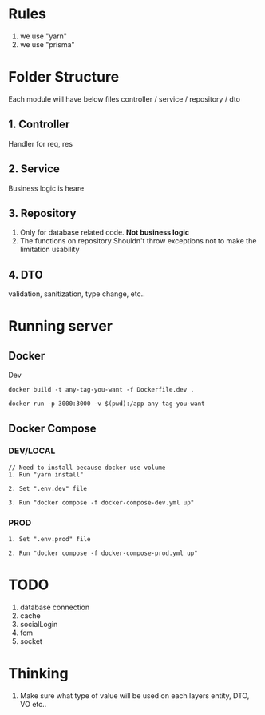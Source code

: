 # Rules
1. we use "yarn"
2. we use "prisma"

# Folder Structure
Each module will have below files
controller / service / repository / dto

## 1. Controller
Handler for req, res

## 2. Service
Business logic is heare

## 3. Repository
1. Only for database related code. **Not business logic**
2. The functions on repository Shouldn't throw exceptions not to make the limitation usability

## 4. DTO
validation, sanitization, type change, etc..

# Running server
## Docker
Dev
```
docker build -t any-tag-you-want -f Dockerfile.dev . 

docker run -p 3000:3000 -v $(pwd):/app any-tag-you-want
```

## Docker Compose
### DEV/LOCAL
```
// Need to install because docker use volume
1. Run "yarn install"

2. Set ".env.dev" file

3. Run "docker compose -f docker-compose-dev.yml up"
```

### PROD
```
1. Set ".env.prod" file

2. Run "docker compose -f docker-compose-prod.yml up"
```

# TODO
1. database connection
2. cache
3. socialLogin
4. fcm
5. socket


# Thinking
1. Make sure what type of value will be used on each layers
entity, DTO, VO etc..